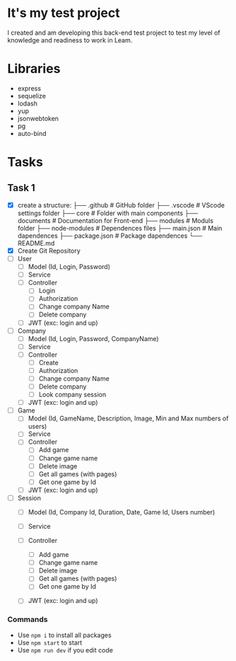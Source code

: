 # It's my test project
I created and am developing this back-end test project to test my level of knowledge and readiness to work in Leam.

# Libraries
- express
- sequelize
- lodash
- yup
- jsonwebtoken
- pg
- auto-bind

# Tasks
## Task 1
- [x] create a structure:
    ├── .github             # GitHub folder
    ├── .vscode             # VScode settings folder
    ├── core                # Folder with main components
    ├── documents           # Documentation for Front-end
    ├── modules             # Moduls folder
    ├── node-modules        # Dependences files
    ├── main.json           # Main dapendences
    ├── package.json        # Package dapendences
    └── README.md
- [x] Create Git Repository
- [ ] User
    - [ ] Model (Id, Login, Password)
    - [ ] Service
    - [ ] Controller
        - [ ] Login
        - [ ] Authorization
        - [ ] Change company Name
        - [ ] Delete company
    - [ ] JWT (exc: login and up)

- [ ] Company
    - [ ] Model (Id, Login, Password, CompanyName)
    - [ ] Service
    - [ ] Controller
        - [ ] Create
        - [ ] Authorization
        - [ ] Change company Name
        - [ ] Delete company
        - [ ] Look company session
    - [ ] JWT (exc: login and up)

- [ ] Game
    - [ ] Model (Id, GameName, Description, Image, Min and Max numbers of users)
    - [ ] Service
    - [ ] Controller
        - [ ] Add game
        - [ ] Change game name
        - [ ] Delete image
        - [ ] Get all games (with pages)
        - [ ] Get one game by Id
    - [ ] JWT (exc: login and up)

- [ ] Session
    - [ ] Model (Id, Company Id, Duration, Date, Game Id, Users number)
    - [ ] Service
    - [ ] Controller
        - [ ] Add game
        - [ ] Change game name
        - [ ] Delete image
        - [ ] Get all games (with pages)
        - [ ] Get one game by Id
    - [ ] JWT (exc: login and up)


### Commands
- Use ```npm i``` to install all packages
- Use ```npm start``` to start
- Use ```npm run dev``` if you edit code